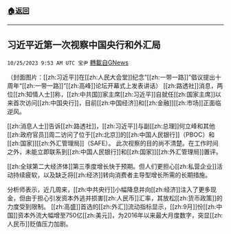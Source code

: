 ###  [:house:返回](README.md)
---


## 习近平近第一次视察中国央行和外汇局
`10/25/2023 9:53 AM UTC 宝尹` [轉載自GNews](https://gnews.org/articles/1878457)

（封面图片：[[zh:习近平]]在[[zh:人民大会堂]]纪念“[[zh:一带一路]]”倡议提出十周年“[[zh:一带一路]]”[[zh:高峰]]论坛开幕式上发表讲话）
[[zh:路透社]]消息，两位[[zh:知情人士]]称，[[zh:中共国]]家主席[[zh:习近平]]自就任[[zh:国家主席]]以来首次访问[[zh:中国央行]]，目前[[zh:中国经济]]和[[zh:金融]][[zh:市场]]正面临逆风。

[[zh:消息人士]]告诉[[zh:路透社]]，[[zh:习近平]]与副[[zh:总理]]何立峰和其他[[zh:政府官员]]周二访问了位于[[zh:北京]]的[[zh:中国人民银行]]（PBOC）和[[zh:国家]][[zh:外汇管理局]]（SAFE）。
此次视察的目的尚不清楚。在工作时间之外，未能立即联系到[[zh:中国人民银行]]和[[zh:国家]][[zh:外汇管理局]]置评。

[[zh:全球第二大经济体]]第三季度增长快于预期。但人们更担心[[zh:私营企业]]活动持续疲软，以及缺乏将[[zh:经济]]转向消费者主导型增长所需的长期措施。

分析师表示，近几周来，[[zh:中共央行]]小幅降息并向[[zh:经济]]注入了更多现金，但由于担心引发资本外逃并损害[[zh:人民币]]汇率，其放松[[zh:货币政策]]的力度受到限制。
[[zh:高盛]]首选的[[zh:外汇]]流动指标显示，[[zh:9月]]份[[zh:中国]]资本外流大幅增至750亿[[zh:美元]]，为2016年以来最大月度数字，突显[[zh:人民币]]贬值压力加剧。

